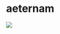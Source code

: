 # aeternam
![](https://lh3.googleusercontent.com/aQ7ROAQzlwoxR0M6LMm8_ufFCijvi5w4KGv3bfRWuDCbcW6885C4uri17wODs4ULhweV1HtcJrn6blnlap_ZiQReIdoCaSYdVhjG_mjnzfD-DIr_r4NuWgk20P0GTak-lWATe3zTOo_MyyR2jJZkJrUErGXGBgasVkvaKC7ztNY_w3ZTuRpagggHwlTFC_f8Igy0lDCGXL-D4OFcJrR43fNAvFy7HezRIARMwC5Tc2ETVwsz_RgortGXXsdVxUi9YrhFTxjOoUpPFVl-EqU9-83689hbCLunah7KRAzvIaZQwFm89k8Q68MuDp4OsZWlVdUvIvA1OqIC9903mp3YSPQykCIJm-tmwLwgHll0SINBY6mNZXZgZxRq_9zkc7GWHdyHik89vP2meVt8a4zQJx-OjVeyaeNjNUOXNMR2AmSNcP9hlg-4PzXIg6m37X39uRsAE9D1qF9qJWLWQ-1Zl6bMcOb6AH452NLWJ0_2U-4NYlyLT0dO06h8LVHVRBpb_YbonGPs4_9vNs8GuToaA5JvcPV47AsqrHRYJNQgM-D9hbM6VCOqtdguf_xb9CI7A1l-p7oHfnqAG0qX7x6aXJuMpfQvN0wYu1LBeQ7iZNY4Wgj1pg6iBSBldAoM_IaEGKdEytmxl4MY7xzzEUs3F7E9JvCidq-bftovilv5CYbLviHPZHDVlJfvHmQSwS69xx-C4oK2qy0cd8gYS_BUUlE=w845-h403-no?authuser=0)
